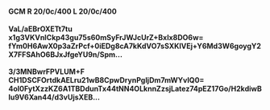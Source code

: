 #### GCM R 20/0c/400 L 20/0c/400
**VaL/aEBrOXETt7tu**<br/>**x1g3VKVnICkp43gu75s60mSyFrJWJcUrZ+Bxlx8DO6w=**<br/>**fYm0H6AwX0p3aZrPcf+0iEDg8cA7kKdVO7sSXKlVEj+Y6Md3W6goygY2X7FFSAhO6BJxJfgeYU9n/Spm...**<br/><br/>
**3/3MNBwrFPVLUM+F**<br/>**CH1DSCFOrtdkAELru21wB8CpwDrynPgIjDm7mWYvlQ0=**<br/>**4ol0FytXzzKZ6A1TBDdunTx44tNN4OLknnZzsjLatez74pEZ17Go/H2kdiwBlu9V6Xan44/d3vUjsXEB...**